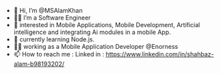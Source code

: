 - 👋 Hi, I’m @MSAlamKhan
- 👨‍🔧 I’m a Software Engineer
- 👀 interested in Mobile Applications, Mobile Development, Artificial intelligence and integrating Ai modules in a mobile App. 
- 🌱 currently learning Node.js.
- 👨‍🔧 working as a Mobile Application Developer @Enorness
- 📫 How to reach me :
Linked in : https://www.linkedin.com/in/shahbaz-alam-b98193202/

<!---
MSAlamKhan/MSAlamKhan is a ✨ special ✨ repository because its `README.md` (this file) appears on your GitHub profile.
You can click the Preview link to take a look at your changes.
--->
